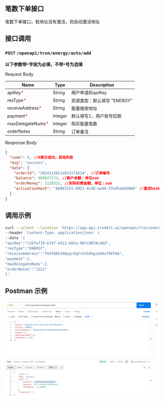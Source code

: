## 笔数下单接口
笔数下单接口，若地址没有激活，则自动激活地址

## 接口调用
### `POST` `/openapi/tron/energy/auto/add`
**以下参数带`*`字段为必填，不带`*`号为选填**

Request Body

| Name                                            | Type    | Description      |
|-------------------------------------------------|---------|------------------|
| apiKey<span style="color:red">*</span>          | String  | 用户申请的apiKey      |
| resType<span style="color:red">*</span>         | String  | 资源类型：默认填写 "ENERGY" |
| receiveAddress<span style="color:red">*</span>  | String  | 能量接收地址           |
| payment<span style="color:red">*</span>         | Integer | 默认填写1，用户账号扣款     |
| maxDelegateNums<span style="color:red">*</span> | Integer  | 购买能量笔数           |
| orderNotes                                      | String  | 订单备注             |



Response Body
```JSON
{
  "code": 0, //0表示成功，其他失败
  "msg": "success",
  "data": {
    "orderId": "20241128114923171614", //订单编号
    "balance": 800627173, //账户余额：单位sun
    "orderMoney": 1128322, //实际扣费金额，单位：sun
    "activationHash": "88081551-d921-4cd8-ae40-37ed5ab0d066" //激活hash
  }
}


```

## 调用示例
```bash
curl --silent --location 'https://app-api.trxdefi.ai/openapi/tron/energy/auto/add' \
--header 'Content-Type: application/json' \
--data '{
"apiKey":"c357ef19-b747-4312-b02a-987c9078cd6d",
"resType":"ENERGY",
"receiveAddress":"TU47QEb39dyqrdqFr5VSXkgiUHAof9FFAA",
"payment":1,
"maxDelegateNums":2,
"orderNotes":"1221"
}'


```

## Postman 示例

![img.png](img/auto_add.png)
